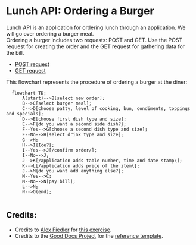 # Lunch API: Ordering a Burger
Lunch API is an application for ordering lunch through an application. We will go over ordering a burger meal.   
Ordering a burger includes two requests: POST and GET. Use the POST request for creating the order and the GET request for gathering data for the bill.
- [POST request](post.md)
- [GET request](get.md)  

 
This flowchart represents the procedure of ordering a burger at the diner:

```mermaid
  flowchart TD;
      A(start)-->B[select new order];
      B-->C[select burger meal];
      C-->D[choose patty, level of cooking, bun, condiments, toppings and specials]; 
      D-->E[choose first dish type and size];
      E-->F{do you want a second side dish?};
      F--Yes-->G[choose a second dish type and size];
      F--No-->H[select drink type and size];
      G-->H;
      H-->I{Ice?};
      I--Yes-->J[/confirm order/];
      I--No-->J;
      J-->K[/application adds table number, time and date stamp\];
      K-->L[/application adds price of the item\];
      J-->M{do you want add anything else?};
      M--Yes-->C;
      M--No-->N[pay bill];
      L-->N;
      N-->O(end);
      
```
## Credits:
- Credits to [Alex Fiedler](linkedin.com/in/alexfiedler) for [this exercise](https://docs.google.com/document/d/11uNd8m5EorsLjGV84CjiJehiM8PxT2pdNbDFOnP3cDI/edit#).
- Credits to the [Good Docs Project](https://thegooddocsproject.dev/) for the [reference template](https://github.com/thegooddocsproject/templates/edit/master/api-reference/api-reference.md).
